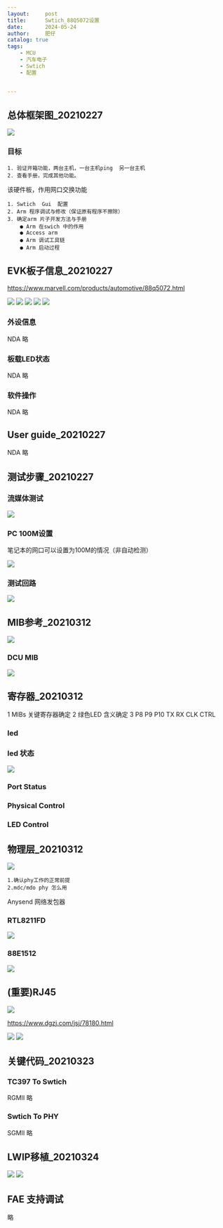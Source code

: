 ```yaml
---
layout:     post
title:      Swtich_88Q5072设置
date:       2024-05-24
author:     肥仔
catalog: true
tags:
    - MCU
    - 汽车电子
    - Swtich
    - 配置


--- 
```


## 总体框架图_20210227


<img src ="https://daniao2017.github.io/img/in_post/复杂驱动/Swtich配置.png">

### 目标

```
1. 验证开箱功能，两台主机，一台主机ping  另一台主机
2. 查看手册，完成其他功能。
```
该硬件板，作用网口交换功能

```
1. Swtich  Gui  配置
2. Arm 程序调试与修改（保证原有程序不擦除）
3. 确定arm 片子开发方法与手册
    ● Arm 在swich 中的作用
    ● Access arm 
    ● Arm 调试工具链
    ● Arm 启动过程
```

## EVK板子信息_20210227

https://www.marvell.com/products/automotive/88q5072.html

<img src ="https://daniao2017.github.io/img/in_post/复杂驱动/Swtich_1.png">


<img src ="https://daniao2017.github.io/img/in_post/复杂驱动/Swtich_2.png">

<img src ="https://daniao2017.github.io/img/in_post/复杂驱动/Swtich_3.png">


<img src ="https://daniao2017.github.io/img/in_post/复杂驱动/Swtich_4.png">

<img src ="https://daniao2017.github.io/img/in_post/复杂驱动/Swtich_5.png">

### 外设信息
NDA 略
### 板载LED状态
NDA 略
### 软件操作
NDA 略
## User guide_20210227
NDA 略
## 测试步骤_20210227

### 流媒体测试

<img src ="https://daniao2017.github.io/img/in_post/复杂驱动/Swtich_6.png">

### PC 100M设置

笔记本的网口可以设置为100M的情况（非自动检测）

<img src ="https://daniao2017.github.io/img/in_post/复杂驱动/Swtich_7.png">

### 测试回路

<img src ="https://daniao2017.github.io/img/in_post/复杂驱动/Swtich_8.png">

## MIB参考_20210312

<img src ="https://daniao2017.github.io/img/in_post/复杂驱动/Swtich_9.png">

###  DCU MIB

<img src ="https://daniao2017.github.io/img/in_post/复杂驱动/Swtich_10.png">


## 寄存器_20210312

1 MIBs 关键寄存器确定
2 绿色LED 含义确定
3 P8 P9 P10 TX RX CLK CTRL

### led
### led 状态

<img src ="https://daniao2017.github.io/img/in_post/复杂驱动/Switch_11.png">

### Port Status 
### Physical Control 
### LED Control  


## 物理层_20210312

<img src ="https://daniao2017.github.io/img/in_post/复杂驱动/Switch_12.png">


```
1.确认phy工作的正常前提
2.mdc/mdo phy 怎么用
```
Anysend 网络发包器


### RTL8211FD

<img src ="https://daniao2017.github.io/img/in_post/复杂驱动/Switch_13.png">

### 88E1512

<img src ="https://daniao2017.github.io/img/in_post/复杂驱动/Switch_14.png">


## (重要)RJ45

<img src ="https://daniao2017.github.io/img/in_post/复杂驱动/Switch_15.png">

https://www.dgzj.com/jsj/78180.html

<img src ="https://daniao2017.github.io/img/in_post/复杂驱动/Switch_16.png">


<img src ="https://daniao2017.github.io/img/in_post/复杂驱动/Switch_17.png">

## 关键代码_20210323

### TC397 To Swtich
RGMII
略
### Swtich To PHY

SGMII
略

## LWIP移植_20210324

<img src ="https://daniao2017.github.io/img/in_post/复杂驱动/Switch_22.png">


<img src ="https://daniao2017.github.io/img/in_post/复杂驱动/Switch_23.png">

## FAE 支持调试

略